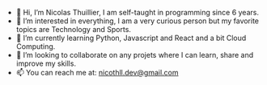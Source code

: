 - 👋 Hi, I’m Nicolas Thuillier, I am self-taught in programming since 6 years.
- 👀 I’m interested in everything, I am a very curious person but my favorite topics are Technology and Sports.
- 🌱 I’m currently learning Python, Javascript and React and a bit Cloud Computing.
- 💞️ I’m looking to collaborate on any projets where I can learn, share and improve my skills.
- 📫 You can reach me at: nicothll.dev@gmail.com
